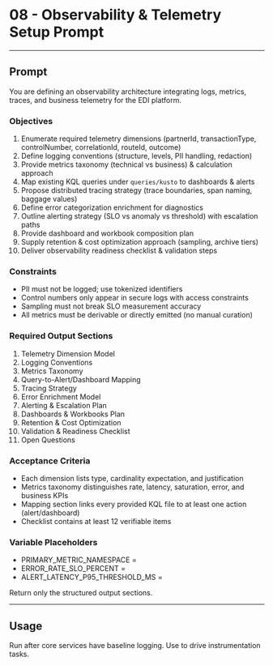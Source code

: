 # 08 - Observability & Telemetry Setup Prompt

---
## Prompt
You are defining an observability architecture integrating logs, metrics, traces, and business telemetry for the EDI platform.

### Objectives
1. Enumerate required telemetry dimensions (partnerId, transactionType, controlNumber, correlationId, routeId, outcome)
2. Define logging conventions (structure, levels, PII handling, redaction)
3. Provide metrics taxonomy (technical vs business) & calculation approach
4. Map existing KQL queries under `queries/kusto` to dashboards & alerts
5. Propose distributed tracing strategy (trace boundaries, span naming, baggage values)
6. Define error categorization enrichment for diagnostics
7. Outline alerting strategy (SLO vs anomaly vs threshold) with escalation paths
8. Provide dashboard and workbook composition plan
9. Supply retention & cost optimization approach (sampling, archive tiers)
10. Deliver observability readiness checklist & validation steps

### Constraints
- PII must not be logged; use tokenized identifiers
- Control numbers only appear in secure logs with access constraints
- Sampling must not break SLO measurement accuracy
- All metrics must be derivable or directly emitted (no manual curation)

### Required Output Sections
1. Telemetry Dimension Model
2. Logging Conventions
3. Metrics Taxonomy
4. Query-to-Alert/Dashboard Mapping
5. Tracing Strategy
6. Error Enrichment Model
7. Alerting & Escalation Plan
8. Dashboards & Workbooks Plan
9. Retention & Cost Optimization
10. Validation & Readiness Checklist
11. Open Questions

### Acceptance Criteria
- Each dimension lists type, cardinality expectation, and justification
- Metrics taxonomy distinguishes rate, latency, saturation, error, and business KPIs
- Mapping section links every provided KQL file to at least one action (alert/dashboard)
- Checklist contains at least 12 verifiable items

### Variable Placeholders
- PRIMARY_METRIC_NAMESPACE = <string>
- ERROR_RATE_SLO_PERCENT = <number>
- ALERT_LATENCY_P95_THRESHOLD_MS = <number>

Return only the structured output sections.

---
## Usage
Run after core services have baseline logging. Use to drive instrumentation tasks.
